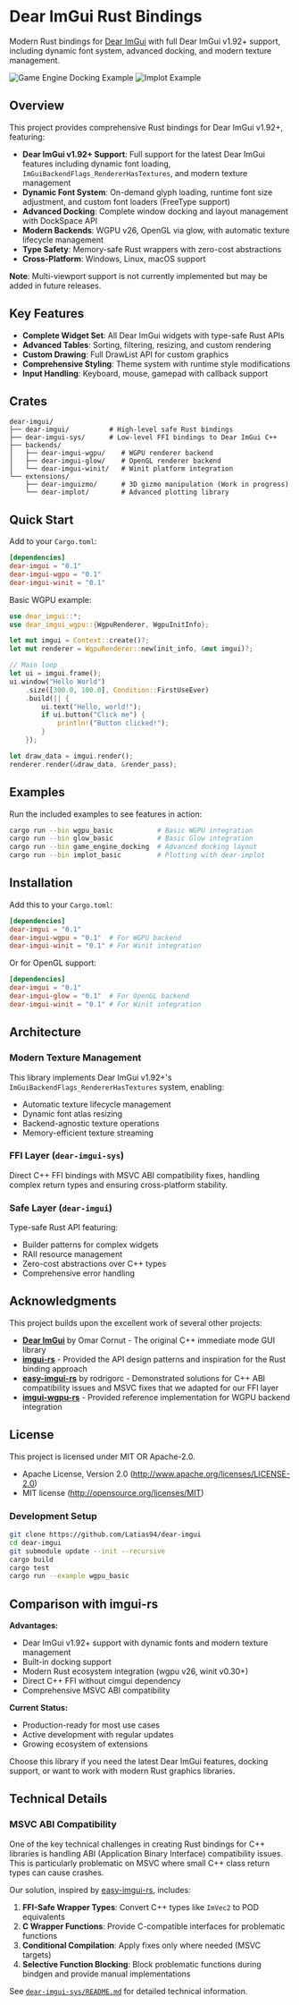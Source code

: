 # Dear ImGui Rust Bindings

Modern Rust bindings for [Dear ImGui](https://github.com/ocornut/imgui) with full Dear ImGui v1.92+ support, including dynamic font system, advanced docking, and modern texture management.

![Game Engine Docking Example](screenshots/game-engine-docking.png)
![Implot Example](screenshots/implot-basic.png)

## Overview

This project provides comprehensive Rust bindings for Dear ImGui v1.92+, featuring:

- **Dear ImGui v1.92+ Support**: Full support for the latest Dear ImGui features including dynamic font loading, `ImGuiBackendFlags_RendererHasTextures`, and modern texture management
- **Dynamic Font System**: On-demand glyph loading, runtime font size adjustment, and custom font loaders (FreeType support)
- **Advanced Docking**: Complete window docking and layout management with DockSpace API
- **Modern Backends**: WGPU v26, OpenGL via glow, with automatic texture lifecycle management
- **Type Safety**: Memory-safe Rust wrappers with zero-cost abstractions
- **Cross-Platform**: Windows, Linux, macOS support

**Note**: Multi-viewport support is not currently implemented but may be added in future releases.

## Key Features

- **Complete Widget Set**: All Dear ImGui widgets with type-safe Rust APIs
- **Advanced Tables**: Sorting, filtering, resizing, and custom rendering
- **Custom Drawing**: Full DrawList API for custom graphics
- **Comprehensive Styling**: Theme system with runtime style modifications
- **Input Handling**: Keyboard, mouse, gamepad with callback support

## Crates

```text
dear-imgui/
├── dear-imgui/          # High-level safe Rust bindings
├── dear-imgui-sys/      # Low-level FFI bindings to Dear ImGui C++
├── backends/
│   ├── dear-imgui-wgpu/    # WGPU renderer backend
│   ├── dear-imgui-glow/    # OpenGL renderer backend
│   └── dear-imgui-winit/   # Winit platform integration
└── extensions/
    ├── dear-imguizmo/      # 3D gizmo manipulation (Work in progress)
    └── dear-implot/        # Advanced plotting library
```

## Quick Start

Add to your `Cargo.toml`:

```toml
[dependencies]
dear-imgui = "0.1"
dear-imgui-wgpu = "0.1"
dear-imgui-winit = "0.1"
```

Basic WGPU example:

```rust
use dear_imgui::*;
use dear_imgui_wgpu::{WgpuRenderer, WgpuInitInfo};

let mut imgui = Context::create()?;
let mut renderer = WgpuRenderer::new(init_info, &mut imgui)?;

// Main loop
let ui = imgui.frame();
ui.window("Hello World")
    .size([300.0, 100.0], Condition::FirstUseEver)
    .build(|| {
        ui.text("Hello, world!");
        if ui.button("Click me") {
            println!("Button clicked!");
        }
    });

let draw_data = imgui.render();
renderer.render(&draw_data, &render_pass);
```

## Examples

Run the included examples to see features in action:

```bash
cargo run --bin wgpu_basic           # Basic WGPU integration
cargo run --bin glow_basic           # Basic Glow integration
cargo run --bin game_engine_docking  # Advanced docking layout
cargo run --bin implot_basic         # Plotting with dear-implot
```

## Installation

Add this to your `Cargo.toml`:

```toml
[dependencies]
dear-imgui = "0.1"
dear-imgui-wgpu = "0.1"  # For WGPU backend
dear-imgui-winit = "0.1" # For Winit integration
```

Or for OpenGL support:

```toml
[dependencies]
dear-imgui = "0.1"
dear-imgui-glow = "0.1"  # For OpenGL backend
dear-imgui-winit = "0.1" # For Winit integration
```

## Architecture

### Modern Texture Management

This library implements Dear ImGui v1.92+'s `ImGuiBackendFlags_RendererHasTextures` system, enabling:

- Automatic texture lifecycle management
- Dynamic font atlas resizing
- Backend-agnostic texture operations
- Memory-efficient texture streaming

### FFI Layer (`dear-imgui-sys`)

Direct C++ FFI bindings with MSVC ABI compatibility fixes, handling complex return types and ensuring cross-platform stability.

### Safe Layer (`dear-imgui`)

Type-safe Rust API featuring:

- Builder patterns for complex widgets
- RAII resource management
- Zero-cost abstractions over C++ types
- Comprehensive error handling

## Acknowledgments

This project builds upon the excellent work of several other projects:

- **[Dear ImGui](https://github.com/ocornut/imgui)** by Omar Cornut - The original C++ immediate mode GUI library
- **[imgui-rs](https://github.com/imgui-rs/imgui-rs)** - Provided the API design patterns and inspiration for the Rust binding approach
- **[easy-imgui-rs](https://github.com/rodrigorc/easy-imgui-rs/)** by rodrigorc - Demonstrated solutions for C++ ABI compatibility issues and MSVC fixes that we adapted for our FFI layer
- **[imgui-wgpu-rs](https://github.com/Yatekii/imgui-wgpu-rs/)** - Provided reference implementation for WGPU backend integration

## License

This project is licensed under MIT OR Apache-2.0.

- Apache License, Version 2.0 (<http://www.apache.org/licenses/LICENSE-2.0>)
- MIT license (<http://opensource.org/licenses/MIT>)

### Development Setup

```bash
git clone https://github.com/Latias94/dear-imgui
cd dear-imgui
git submodule update --init --recursive
cargo build
cargo test
cargo run --example wgpu_basic
```

## Comparison with imgui-rs

**Advantages:**

- Dear ImGui v1.92+ support with dynamic fonts and modern texture management
- Built-in docking support
- Modern Rust ecosystem integration (wgpu v26, winit v0.30+)
- Direct C++ FFI without cimgui dependency
- Comprehensive MSVC ABI compatibility

**Current Status:**

- Production-ready for most use cases
- Active development with regular updates
- Growing ecosystem of extensions

Choose this library if you need the latest Dear ImGui features, docking support, or want to work with modern Rust graphics libraries.

## Technical Details

### MSVC ABI Compatibility

One of the key technical challenges in creating Rust bindings for C++ libraries is handling ABI (Application Binary Interface) compatibility issues. This is particularly problematic on MSVC where small C++ class return types can cause crashes.

Our solution, inspired by [easy-imgui-rs](https://github.com/rodrigorc/easy-imgui-rs/), includes:

1. **FFI-Safe Wrapper Types**: Convert C++ types like `ImVec2` to POD equivalents
2. **C Wrapper Functions**: Provide C-compatible interfaces for problematic functions
3. **Conditional Compilation**: Apply fixes only where needed (MSVC targets)
4. **Selective Function Blocking**: Block problematic functions during bindgen and provide manual implementations

See [`dear-imgui-sys/README.md`](dear-imgui-sys/README.md) for detailed technical information.
